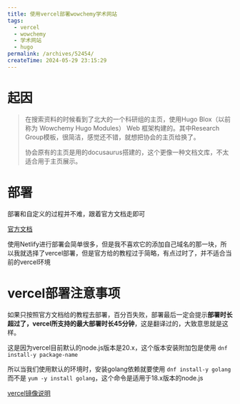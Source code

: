 ```yaml
---
title: 使用vercel部署wowchemy学术网站
tags:
  - vercel
  - wowchemy
  - 学术网站
  - hugo
permalink: /archives/52454/
createTime: 2024-05-29 23:15:29
---
```

# 起因

> 在搜索资料的时候看到了北大的一个科研组的主页，使用Hugo Blox（以前称为 Wowchemy Hugo Modules） Web 框架构建的。其中Research Group模板，很简洁，感觉还不错，就想把协会的主页给换了。
>
> 协会原有的主页是用的docusaurus搭建的，这个更像一种文档文库，不太适合用于主页展示。

# 部署

部署和自定义的过程并不难，跟着官方文档走即可

[官方文档](https://docs.hugoblox.com/)

使用Netlify进行部署会简单很多，但是我不喜欢它的添加自己域名的那一块，所以我就选择了vercel部署，但是官方给的教程过于简略，有点过时了，并不适合当前的vercel环境

# vercel部署注意事项

如果只按照官方文档给的教程去部署，百分百失败，部署最后一定会提示**部署时长超过了，vercel所支持的最大部署时长45分钟**，这是翻译过的，大致意思就是这样。

这是因为vercel目前默认的node.js版本是20.x，这个版本安装附加包是使用 `dnf install-y package-name`

所以当我们使用默认的环境时，安装golang依赖就要使用 `dnf install-y golang`而不是 `yum -y install golang`，这个命令是适用于18.x版本的node.js

[vercel镜像说明](https://vercel.com/docs/deployments/build-image)
